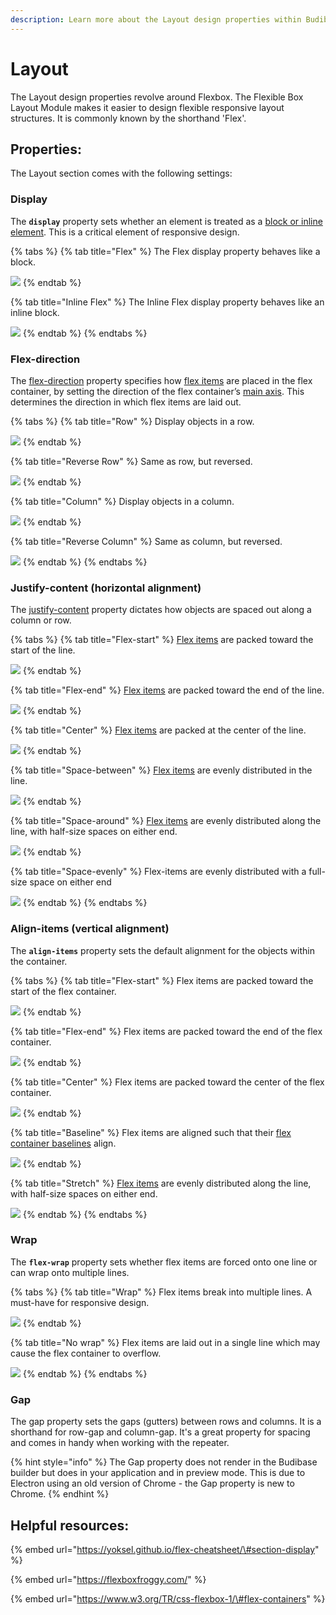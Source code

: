 ```yaml
---
description: Learn more about the Layout design properties within Budibase
---
```


# Layout

The Layout design properties revolve around Flexbox. The Flexible Box Layout Module makes it easier to design flexible responsive layout structures. It is commonly known by the shorthand 'Flex'. 

## Properties:

The Layout section comes with the following settings:

### Display

The **`display`** property sets whether an element is treated as a [block or inline element](https://developer.mozilla.org/en-US/docs/Web/CSS/CSS_Flow_Layout). This is a critical element of responsive design.

{% tabs %}
{% tab title="Flex" %}
The Flex display property behaves like a block.

![](../../.gitbook/assets/flex.png)
{% endtab %}

{% tab title="Inline Flex" %}
The Inline Flex display property behaves like an inline block.

![](../../.gitbook/assets/inline-flex%20%281%29.png)
{% endtab %}
{% endtabs %}

### 

### Flex-direction

The [flex-direction](https://yoksel.github.io/flex-cheatsheet/#section-flex-direction) property specifies how [flex items](https://www.w3.org/TR/css-flexbox-1/#flex-item) are placed in the flex container, by setting the direction of the flex container’s [main axis](https://www.w3.org/TR/css-flexbox-1/#main-axis). This determines the direction in which flex items are laid out.

{% tabs %}
{% tab title="Row" %}
Display objects in a row. 

![](../../.gitbook/assets/row.png)
{% endtab %}

{% tab title="Reverse Row" %}
Same as row, but reversed.

![](../../.gitbook/assets/reverse-row.png)
{% endtab %}

{% tab title="Column" %}
Display objects in a column. 

![](../../.gitbook/assets/column.png)
{% endtab %}

{% tab title="Reverse Column" %}
Same as column, but reversed.

![](../../.gitbook/assets/reverse-column.png)
{% endtab %}
{% endtabs %}



### Justify-content \(horizontal alignment\)

The [justify-content](https://yoksel.github.io/flex-cheatsheet/#section-justify-content) property dictates how objects are spaced out along a column or row. 

{% tabs %}
{% tab title="Flex-start" %}
[Flex items](https://www.w3.org/TR/css-flexbox-1/#flex-item) are packed toward the start of the line. 

![](../../.gitbook/assets/flex-start.png)
{% endtab %}

{% tab title="Flex-end" %}
[Flex items](https://www.w3.org/TR/css-flexbox-1/#flex-item) are packed toward the end of the line.

![](../../.gitbook/assets/flex-end.png)
{% endtab %}

{% tab title="Center" %}
[Flex items](https://www.w3.org/TR/css-flexbox-1/#flex-item) are packed at the center of the line.

![](../../.gitbook/assets/center.png)
{% endtab %}

{% tab title="Space-between" %}
[Flex items](https://www.w3.org/TR/css-flexbox-1/#flex-item) are evenly distributed in the line.

![](../../.gitbook/assets/space-between.png)
{% endtab %}

{% tab title="Space-around" %}
[Flex items](https://www.w3.org/TR/css-flexbox-1/#flex-item) are evenly distributed along the line, with half-size spaces on either end.

![](../../.gitbook/assets/space-around.png)
{% endtab %}

{% tab title="Space-evenly" %}
Flex-items are evenly distributed with a full-size space on either end

![](../../.gitbook/assets/space-evenly.png)
{% endtab %}
{% endtabs %}



### Align-items \(vertical alignment\)

The **`align-items`** property sets the default alignment for the objects within the container.

{% tabs %}
{% tab title="Flex-start" %}
Flex items are packed toward the start of the flex container.

![](../../.gitbook/assets/align-start.png)
{% endtab %}

{% tab title="Flex-end" %}
Flex items are packed toward the end of the flex container.

![](../../.gitbook/assets/align-end.png)
{% endtab %}

{% tab title="Center" %}
Flex items are packed toward the center of the flex container.

![](../../.gitbook/assets/align-center.png)
{% endtab %}

{% tab title="Baseline" %}
Flex items are aligned such that their [flex container baselines](https://drafts.csswg.org/css-flexbox-1/#flex-baselines) align.

![](../../.gitbook/assets/align-baseline.png)
{% endtab %}

{% tab title="Stretch" %}
[Flex items](https://www.w3.org/TR/css-flexbox-1/#flex-item) are evenly distributed along the line, with half-size spaces on either end.

![](../../.gitbook/assets/align-stretch.png)
{% endtab %}
{% endtabs %}



### Wrap

The **`flex-wrap`** property sets whether flex items are forced onto one line or can wrap onto multiple lines.

{% tabs %}
{% tab title="Wrap" %}
Flex items break into multiple lines. A must-have for responsive design. 

![](../../.gitbook/assets/wrap.png)
{% endtab %}

{% tab title="No wrap" %}
Flex items are laid out in a single line which may cause the flex container to overflow.

![](../../.gitbook/assets/no-wrap.png)
{% endtab %}
{% endtabs %}



### Gap

The gap property sets the gaps \(gutters\) between rows and columns. It is a shorthand for row-gap and column-gap. It's a great property for spacing and comes in handy when working with the repeater.

{% hint style="info" %}
The Gap property does not render in the Budibase builder but does in your application and in preview mode. This is due to Electron using an old version of Chrome -  the Gap property is new to Chrome. 
{% endhint %}

## Helpful resources:

{% embed url="https://yoksel.github.io/flex-cheatsheet/\#section-display" %}

{% embed url="https://flexboxfroggy.com/" %}

{% embed url="https://www.w3.org/TR/css-flexbox-1/\#flex-containers" %}






